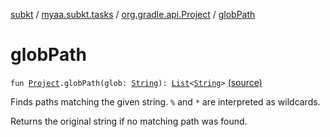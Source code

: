 [subkt](../../index.md) / [myaa.subkt.tasks](../index.md) / [org.gradle.api.Project](index.md) / [globPath](./glob-path.md)

# globPath

`fun `[`Project`](https://docs.gradle.org/current/javadoc/org/gradle/api/Project.html)`.globPath(glob: `[`String`](https://kotlinlang.org/api/latest/jvm/stdlib/kotlin/-string/index.html)`): `[`List`](https://kotlinlang.org/api/latest/jvm/stdlib/kotlin.collections/-list/index.html)`<`[`String`](https://kotlinlang.org/api/latest/jvm/stdlib/kotlin/-string/index.html)`>` [(source)](https://github.com/Myaamori/SubKt/blob/0.1.13/src/main/kotlin/myaa/subkt/tasks/plugin.kt#L158)

Finds paths matching the given string. `%` and `*` are interpreted as wildcards.

Returns the original string if no matching path was found.

